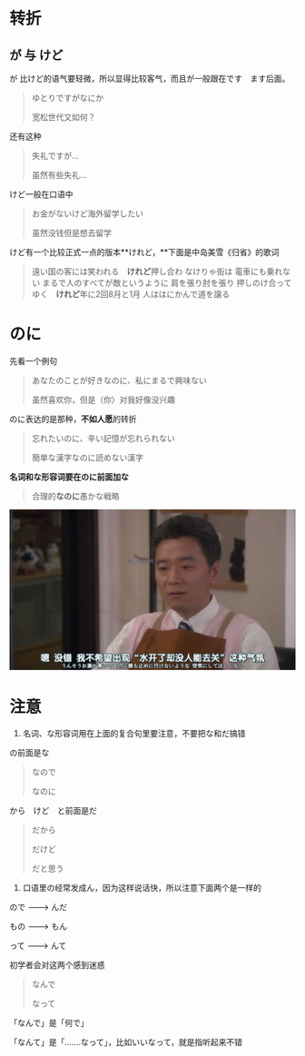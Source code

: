 # 转折

## が 与 けど

が 比けど的语气要轻微，所以显得比较客气，而且が一般跟在です　ます后面。

> ゆとりですがなにか
>
> 宽松世代又如何？

还有这种

> 失礼ですが...
>
> 虽然有些失礼...

けど一般在口语中

> お金がないけど海外留学したい
>
> 虽然没钱但是想去留学

けど有一个比较正式一点的版本**けれど，**下面是中岛美雪《归省》的歌词

> 遠い国の客には笑われる　**けれど**押し合わ なけりゃ街は 電車にも乗れない まるで人のすべてが敵というように 肩を張り肘を張り 押しのけ合ってゆく　**けれど**年に2回8月と1月 人ははにかんで道を譲る

# のに

先看一个例句

> あなたのことが好きなのに、私にまるで興味ない
>
> 虽然喜欢你，但是（你）对我好像没兴趣

のに表达的是那种，**不如人愿**的转折

> 忘れたいのに、辛い記憶が忘れられない
>
> 簡単な漢字なのに読めない漢字

**名词和な形容词要在のに前面加な**

> 合理的**なのに**愚かな戦略

![](/assets/310403003.jpg)

# 注意

1. 名词、な形容词用在上面的复合句里要注意，不要把な和だ搞错

の前面是な

> なので
>
> なのに

から　けど　と前面是だ

> だから
>
> だけど
>
> だと思う

1. 口语里の经常发成ん，因为这样说话快，所以注意下面两个是一样的

ので  ---&gt;  んだ

もの  ---&gt; もん

って  ---&gt;  んて

初学者会对这两个感到迷惑

> なんで
>
> なって

「なんで」是「何で」

「なんて」是「.......なって」，比如いいなって，就是指听起来不错

